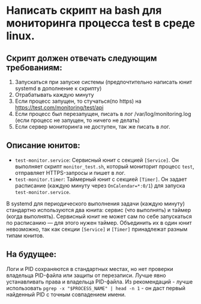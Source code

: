 # Написать скрипт на bash для мониторинга процесса test в среде linux.

## Скрипт должен отвечать следующим требованиям:

1. Запускаться при запуске системы (предпочтительно написать юнит systemd в дополнение к скрипту)
2. Отрабатывать каждую минуту
3. Если процесс запущен, то стучаться(по https) на https://test.com/monitoring/test/api
4. Если процесс был перезапущен, писать в лог /var/log/monitoring.log (если процесс не запущен, то ничего не делать)
5. Если сервер мониторинга не доступен, так же писать в лог.



## Описание юнитов:

- `test-monitor.service`: Сервисный юнит с секцией `[Service]`. Он выполняет скрипт `monitor_test.sh`, который мониторит процесс `test`, отправляет HTTPS-запросы и пишет в лог.
- `test-monitor.timer`: Таймерный юнит с секцией `[Timer]`. Он задает расписание (каждую минуту через `OnCalendar=*:0/1`) для запуска `test-monitor.service`.

В systemd для периодического выполнения задачи (каждую минуту) стандартно используются два юнита: сервис (что выполнять) и таймер (когда выполнять).
Сервисный юнит не может сам по себе запускаться по расписанию — для этого нужен таймер.
Объединить их в один юнит невозможно, так как секции `[Service]` и `[Timer]` принадлежат разным типам юнитов.


## На будущее:

Логи и PID сохраняются в стандартных местах, но нет проверки владельца PID-файла или защиты от перезаписи.
Лучше явно устанавливать права и владельца PID-файла.
Из рекомендаций - лучше использовать `pgrep -x "$PROCESS_NAME" | head -n 1` - он даст первый найденный PID с точным совпадением имени.